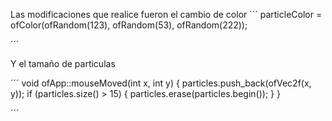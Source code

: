 Las modificaciones que realice fueron el cambio de color 
´´´ 
particleColor = ofColor(ofRandom(123), ofRandom(53), ofRandom(222));

´´´

Y el tamaño de particulas

´´´
void ofApp::mouseMoved(int x, int y) {
	particles.push_back(ofVec2f(x, y));
	if (particles.size() > 15) {
		particles.erase(particles.begin());
	}
}

´´´